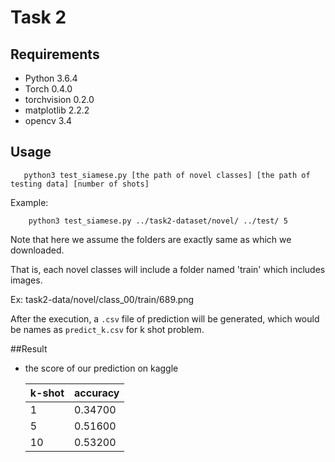 # Task 2

## Requirements
  * Python 3.6.4
  * Torch 0.4.0
  * torchvision 0.2.0
  * matplotlib 2.2.2
  * opencv 3.4

## Usage
   
   ```
      python3 test_siamese.py [the path of novel classes] [the path of testing data] [number of shots]
   ```
   
   Example:
  
   ```
       python3 test_siamese.py ../task2-dataset/novel/ ../test/ 5
   ``` 
   
   Note that here we assume the folders are exactly same as which we downloaded. 
   
   That is, each novel classes will include a folder named 'train' which includes images. 
   
   Ex: task2-data/novel/class_00/train/689.png

   After the execution, a `.csv` file of prediction will be generated, which would be names as `predict_k.csv` for k shot problem.


##Result
    
   * the score of our prediction on kaggle   
        
        
        k-shot    | accuracy  |
        --------- | ----------
        1         | 0.34700 
        5         | 0.51600
        10        | 0.53200
        

